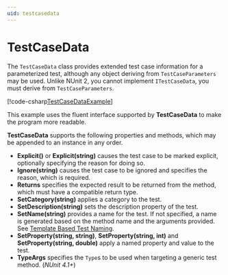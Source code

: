 ```yaml
---
uid: testcasedata
---
```


# TestCaseData

The `TestCaseData` class provides extended test case information for a parameterized test, although any object deriving
from `TestCaseParameters` may be used. Unlike NUnit 2, you cannot implement `ITestCaseData`, you must derive from
`TestCaseParameters`.

[!code-csharp[TestCaseDataExample](~/snippets/Snippets.NUnit/TestCaseDataExample.cs#TestCaseDataExample)]

This example uses the fluent interface supported by **TestCaseData** to make the program more readable.

**TestCaseData** supports the following properties and methods, which may be appended to an instance in any order.

* **Explicit()** or **Explicit(string)** causes the test case to be marked explicit, optionally specifying the reason
  for doing so.
* **Ignore(string)** causes the test case to be ignored and specifies the reason, which is required.
* **Returns** specifies the expected result to be returned from the method, which must have a compatible return type.
* **SetCategory(string)** applies a category to the test.
* **SetDescription(string)** sets the description property of the test.
* **SetName(string)** provides a name for the test. If not specified, a name is generated based on the method name and
  the arguments provided. See [Template Based Test Naming](xref:templatebasedtestnaming).
* **SetProperty(string, string)**, **SetProperty(string, int)** and **SetProperty(string, double)** apply a named
  property and value to the test.
* **TypeArgs** specifies the `Type`s to be used when targeting a generic test method. (_NUnit 4.1+_)
